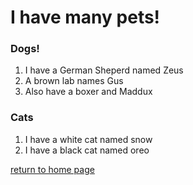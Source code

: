 # I have many pets!


### Dogs!
1. I have a German Sheperd named Zeus
1. A brown lab names Gus
1. Also have a boxer and Maddux

### Cats
1. I have a white cat named snow
1. I have a black cat named oreo

[return to home page](./README.md)